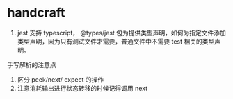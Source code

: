 # handcraft

1. jest 支持 typescript， @types/jest 包为提供类型声明，如何为指定文件添加类型声明，因为只有测试文件才需要，普通文件中不需要 test 相关的类型声明。

手写解析的注意点

1. 区分 peek/next/ expect 的操作
1. 注意消耗输出进行状态转移的时候记得调用 next
